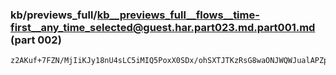 ### kb/previews_full/kb__previews_full__flows__time-first__any_time_selected@guest.har.part023.md.part001.md (part 002)

```md
z2AKuf+7FZN/MjIiKJy18nU4sLC5iMIQ5PoxX0SDx/ohSXTJTKzRsG8waONJWQWJualAPZpG90PUE31XkorYqnUSejcklZdMZ
```

```
